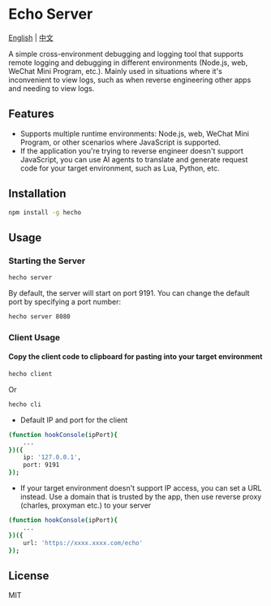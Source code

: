 # Echo Server

[English](./README.md) | [中文](./README.zh-CN.md)

A simple cross-environment debugging and logging tool that supports remote logging and debugging in different environments (Node.js, web, WeChat Mini Program, etc.). Mainly used in situations where it's inconvenient to view logs, such as when reverse engineering other apps and needing to view logs.

## Features
- Supports multiple runtime environments: Node.js, web, WeChat Mini Program, or other scenarios where JavaScript is supported.
- If the application you're trying to reverse engineer doesn't support JavaScript, you can use AI agents to translate and generate request code for your target environment, such as Lua, Python, etc.

## Installation

```bash
npm install -g hecho
```

## Usage
### Starting the Server
```bash
hecho server
```
By default, the server will start on port 9191. You can change the default port by specifying a port number:

```bash
hecho server 8080
```

### Client Usage
#### Copy the client code to clipboard for pasting into your target environment
```bash
hecho client 
```

Or

```bash
hecho cli
```

- Default IP and port for the client
```bash
(function hookConsole(ipPort){
    ...
})({  
    ip: '127.0.0.1',
    port: 9191
});
```

- If your target environment doesn't support IP access, you can set a URL instead. Use a domain that is trusted by the app, then use reverse proxy (charles, proxyman etc.) to your server
```bash
(function hookConsole(ipPort){
    ...
})({  
    url: 'https://xxxx.xxxx.com/echo'
});
```

## License

MIT